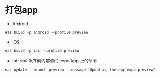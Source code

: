 # 打包app

- Android

```md
eas build -p android --profile preview
```

- iOS

```md
eas build -p ios --profile preview
```
- internal 发布到内部测试 expo App 上的命令

```md
eas update --branch preview --message "Updating the app expo preview"
```

